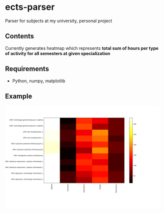 # ects-parser
Parser for subjects at my university, personal project

## Contents
Currently generates heatmap which represents __total sum of hours per type of activity for all semesters at given specialization__

## Requirements
* Python, numpy, matplotlib

## Example
![Alt Text](https://github.com/MacStan/ects-gut-parser/blob/master/heatmaps/example.png)

